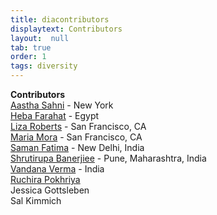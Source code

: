 ```yaml
---
title: diacontributors
displaytext: Contributors
layout:  null
tab: true
order: 1
tags: diversity
---
```


**Contributors**
<br>[Aastha Sahni](mailto://aastha.sahni@owasp.org) - New York
<br>[Heba Farahat](mailto://heba.farahat@owasp.org) - Egypt
<br>[Liza Roberts](mailto://liza.roberts@owasp.org) - San Francisco, CA
<br>[Maria Mora](mailto://maria.mora@owasp.org) - San Francisco, CA
<br>[Saman Fatima](mailto://saman.fatima@owasp.org) - New Delhi, India
<br>[Shrutirupa Banerjiee](mailto://shrutirupa.banerjiee@owasp.org) - Pune, Maharashtra, India
<br>[Vandana Verma](mailto://vandana.verma@owasp.org) - India
<br>[Ruchira Pokhriya](mailto://ruchira.pokhriyal@owasp.org)
<br>Jessica Gottsleben
<br>Sal Kimmich


